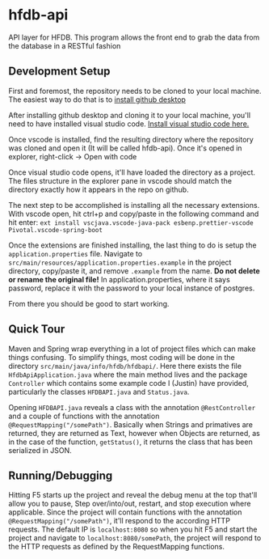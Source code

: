 # hfdb-api
API layer for HFDB. This program allows the front end to grab the data from the database in a RESTful fashion

## Development Setup
First and foremost, the repository needs to be cloned to your local machine. The easiest way to do that is to [install github desktop](https://desktop.github.com/)

After installing github desktop and cloning it to your local machine, you'll need to have installed visual studio code. [Install visual studio code here.](https://code.visualstudio.com/)

Once vscode is installed, find the resulting directory where the repository was cloned and open it (It will be called hfdb-api). Once it's opened in explorer, right-click -> Open with code

Once visual studio code opens, it'll have loaded the directory as a project. The files structure in the explorer pane in vscode should match the directory exactly how it appears in the repo on github.

The next step to be accomplished is installing all the necessary extensions. With vscode open, hit ctrl+p and copy/paste in the following command and hit enter:
`ext install vscjava.vscode-java-pack esbenp.prettier-vscode Pivotal.vscode-spring-boot`

Once the extensions are finished installing, the last thing to do is setup the `application.properties` file. Navigate to `src/main/resources/application.properties.example` in the project directory, copy/paste it, and remove `.example` from the name. **Do not delete or rename the original file!** In application.properties, where it says password, replace it with the password to your local instance of postgres.

From there you should be good to start working.

## Quick Tour

Maven and Spring wrap everything in a lot of project files which can make things confusing. To simplify things, most coding will be done in the directory `src/main/java/info/hfdb/hfdbapi/`.
Here there exists the file `HfdbApiApplication.java` where the main method lives and the package `Controller` which contains some example code I (Justin) have provided, particularly the classes `HFDBAPI.java` and `Status.java`.

Opening `HFDBAPI.java` reveals a class with the annotation `@RestController` and a couple of functions with the annotation `@RequestMapping("/somePath")`.
Basically when Strings and primatives are returned, they are returned as Text, however when Objects are returned, as in the case of the function, `getStatus()`,
it returns the class that has been serialized in JSON.

## Running/Debugging
Hitting F5 starts up the project and reveal the debug menu at the top that'll allow you to pause, Step over/into/out, restart, and stop execution where applicable.
Since the project will contain functions with the annotation `@RequestMapping("/somePath")`, it'll respond to the according HTTP requests. The default IP is `localhost:8080`
so when you hit F5 and start the project and navigate to `localhost:8080/somePath`, the project will respond to the HTTP requests as defined by the RequestMapping functions.
